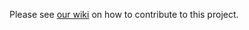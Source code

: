 Please see [our wiki](https://github.com/microsoft/vscode-python/wiki) on how to contribute to this project.

